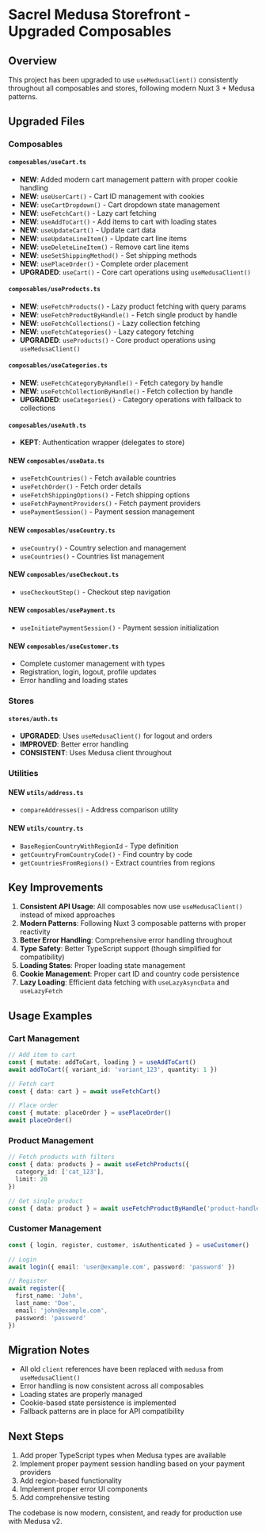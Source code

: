 # Sacrel Medusa Storefront - Upgraded Composables

## Overview
This project has been upgraded to use `useMedusaClient()` consistently throughout all composables and stores, following modern Nuxt 3 + Medusa patterns.

## Upgraded Files

### Composables

#### `composables/useCart.ts`
- **NEW**: Added modern cart management pattern with proper cookie handling
- **NEW**: `useUserCart()` - Cart ID management with cookies
- **NEW**: `useCartDropdown()` - Cart dropdown state management
- **NEW**: `useFetchCart()` - Lazy cart fetching
- **NEW**: `useAddToCart()` - Add items to cart with loading states
- **NEW**: `useUpdateCart()` - Update cart data
- **NEW**: `useUpdateLineItem()` - Update cart line items
- **NEW**: `useDeleteLineItem()` - Remove cart line items
- **NEW**: `useSetShippingMethod()` - Set shipping methods
- **NEW**: `usePlaceOrder()` - Complete order placement
- **UPGRADED**: `useCart()` - Core cart operations using `useMedusaClient()`

#### `composables/useProducts.ts`
- **NEW**: `useFetchProducts()` - Lazy product fetching with query params
- **NEW**: `useFetchProductByHandle()` - Fetch single product by handle
- **NEW**: `useFetchCollections()` - Lazy collection fetching
- **NEW**: `useFetchCategories()` - Lazy category fetching
- **UPGRADED**: `useProducts()` - Core product operations using `useMedusaClient()`

#### `composables/useCategories.ts`
- **NEW**: `useFetchCategoryByHandle()` - Fetch category by handle
- **NEW**: `useFetchCollectionByHandle()` - Fetch collection by handle
- **UPGRADED**: `useCategories()` - Category operations with fallback to collections

#### `composables/useAuth.ts`
- **KEPT**: Authentication wrapper (delegates to store)

#### **NEW** `composables/useData.ts`
- `useFetchCountries()` - Fetch available countries
- `useFetchOrder()` - Fetch order details
- `useFetchShippingOptions()` - Fetch shipping options
- `useFetchPaymentProviders()` - Fetch payment providers
- `usePaymentSession()` - Payment session management

#### **NEW** `composables/useCountry.ts`
- `useCountry()` - Country selection and management
- `useCountries()` - Countries list management

#### **NEW** `composables/useCheckout.ts`
- `useCheckoutStep()` - Checkout step navigation

#### **NEW** `composables/usePayment.ts`
- `useInitiatePaymentSession()` - Payment session initialization

#### **NEW** `composables/useCustomer.ts`
- Complete customer management with types
- Registration, login, logout, profile updates
- Error handling and loading states

### Stores

#### `stores/auth.ts`
- **UPGRADED**: Uses `useMedusaClient()` for logout and orders
- **IMPROVED**: Better error handling
- **CONSISTENT**: Uses Medusa client throughout

### Utilities

#### **NEW** `utils/address.ts`
- `compareAddresses()` - Address comparison utility

#### **NEW** `utils/country.ts`
- `BaseRegionCountryWithRegionId` - Type definition
- `getCountryFromCountryCode()` - Find country by code
- `getCountriesFromRegions()` - Extract countries from regions

## Key Improvements

1. **Consistent API Usage**: All composables now use `useMedusaClient()` instead of mixed approaches
2. **Modern Patterns**: Following Nuxt 3 composable patterns with proper reactivity
3. **Better Error Handling**: Comprehensive error handling throughout
4. **Type Safety**: Better TypeScript support (though simplified for compatibility)
5. **Loading States**: Proper loading state management
6. **Cookie Management**: Proper cart ID and country code persistence
7. **Lazy Loading**: Efficient data fetching with `useLazyAsyncData` and `useLazyFetch`

## Usage Examples

### Cart Management
```typescript
// Add item to cart
const { mutate: addToCart, loading } = useAddToCart()
await addToCart({ variant_id: 'variant_123', quantity: 1 })

// Fetch cart
const { data: cart } = await useFetchCart()

// Place order
const { mutate: placeOrder } = usePlaceOrder()
await placeOrder()
```

### Product Management
```typescript
// Fetch products with filters
const { data: products } = await useFetchProducts({ 
  category_id: ['cat_123'], 
  limit: 20 
})

// Get single product
const { data: product } = await useFetchProductByHandle('product-handle')
```

### Customer Management
```typescript
const { login, register, customer, isAuthenticated } = useCustomer()

// Login
await login({ email: 'user@example.com', password: 'password' })

// Register
await register({
  first_name: 'John',
  last_name: 'Doe',
  email: 'john@example.com',
  password: 'password'
})
```

## Migration Notes

- All old `client` references have been replaced with `medusa` from `useMedusaClient()`
- Error handling is now consistent across all composables
- Loading states are properly managed
- Cookie-based state persistence is implemented
- Fallback patterns are in place for API compatibility

## Next Steps

1. Add proper TypeScript types when Medusa types are available
2. Implement proper payment session handling based on your payment providers
3. Add region-based functionality
4. Implement proper error UI components
5. Add comprehensive testing

The codebase is now modern, consistent, and ready for production use with Medusa v2.
